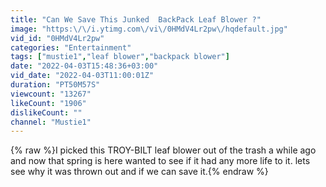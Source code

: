 ```yaml
---
title: "Can We Save This Junked  BackPack Leaf Blower ?"
image: "https:\/\/i.ytimg.com\/vi\/0HMdV4Lr2pw\/hqdefault.jpg"
vid_id: "0HMdV4Lr2pw"
categories: "Entertainment"
tags: ["mustie1","leaf blower","backpack blower"]
date: "2022-04-03T15:48:36+03:00"
vid_date: "2022-04-03T11:00:01Z"
duration: "PT50M57S"
viewcount: "13267"
likeCount: "1906"
dislikeCount: ""
channel: "Mustie1"
---
```

{% raw %}I picked this TROY-BILT leaf blower out of the trash a while ago and now that spring is here wanted to see if it had any more life to it. lets see why it was thrown out and if we can save it.{% endraw %}

